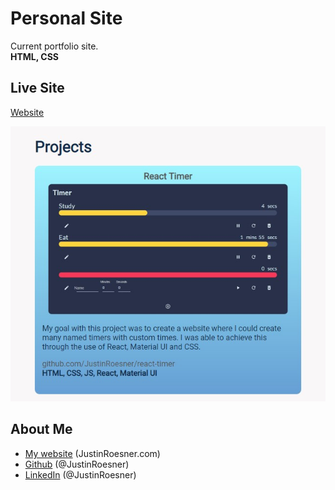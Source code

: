 # Personal Site
Current portfolio site.  
**HTML, CSS** 

## Live Site
[Website](http://justinroesner.com/)

![site screenshot](https://github.com/JustinRoesner/personal-site/blob/master/images/screenshot-for-github.jpg?raw=true)

## About Me
- [My website](https://justinroesner.com/) (JustinRoesner.com)
- [Github](https://github.com/JustinRoesner) (@JustinRoesner)
- [LinkedIn](https://www.linkedin.com/in/justinroesner/) (@JustinRoesner)

